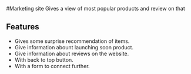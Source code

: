 #Marketing site
Gives a view of most popular products and review on that
## Features

- Gives some surprise recommendation of items.
- Give information abount launching soon product.
- Give information about reviews on the website.
- With back to top button.
- With a form to connect further.
